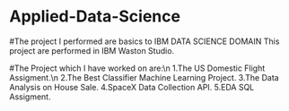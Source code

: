 # Applied-Data-Science
#The project I performed are basics to IBM DATA SCIENCE DOMAIN
This project are performed in IBM Waston Studio.

#The Project which I have worked on are:\n
1.The US Domestic Flight Assigment.\n
2.The Best Classifier Machine Learning Project.
3.The Data Analysis on House Sale.
4.SpaceX Data Collection API.
5.EDA SQL Assigment.

